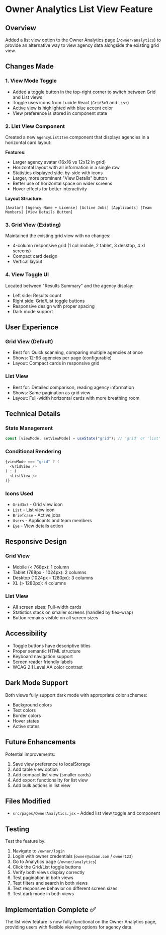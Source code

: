 # Owner Analytics List View Feature

## Overview
Added a list view option to the Owner Analytics page (`/owner/analytics`) to provide an alternative way to view agency data alongside the existing grid view.

## Changes Made

### 1. View Mode Toggle
- Added a toggle button in the top-right corner to switch between Grid and List views
- Toggle uses icons from Lucide React (`Grid3x3` and `List`)
- Active view is highlighted with blue accent color
- View preference is stored in component state

### 2. List View Component
Created a new `AgencyListItem` component that displays agencies in a horizontal card layout:

**Features:**
- Larger agency avatar (16x16 vs 12x12 in grid)
- Horizontal layout with all information in a single row
- Statistics displayed side-by-side with icons
- Larger, more prominent "View Details" button
- Better use of horizontal space on wider screens
- Hover effects for better interactivity

**Layout Structure:**
```
[Avatar] [Agency Name + License] [Active Jobs] [Applicants] [Team Members] [View Details Button]
```

### 3. Grid View (Existing)
Maintained the existing grid view with no changes:
- 4-column responsive grid (1 col mobile, 2 tablet, 3 desktop, 4 xl screens)
- Compact card design
- Vertical layout

### 4. View Toggle UI
Located between "Results Summary" and the agency display:
- Left side: Results count
- Right side: Grid/List toggle buttons
- Responsive design with proper spacing
- Dark mode support

## User Experience

### Grid View (Default)
- Best for: Quick scanning, comparing multiple agencies at once
- Shows: 12-96 agencies per page (configurable)
- Layout: Compact cards in responsive grid

### List View
- Best for: Detailed comparison, reading agency information
- Shows: Same pagination as grid view
- Layout: Full-width horizontal cards with more breathing room

## Technical Details

### State Management
```javascript
const [viewMode, setViewMode] = useState("grid"); // 'grid' or 'list'
```

### Conditional Rendering
```javascript
{viewMode === "grid" ? (
  <GridView />
) : (
  <ListView />
)}
```

### Icons Used
- `Grid3x3` - Grid view icon
- `List` - List view icon
- `Briefcase` - Active jobs
- `Users` - Applicants and team members
- `Eye` - View details action

## Responsive Design

### Grid View
- Mobile (< 768px): 1 column
- Tablet (768px - 1024px): 2 columns
- Desktop (1024px - 1280px): 3 columns
- XL (> 1280px): 4 columns

### List View
- All screen sizes: Full-width cards
- Statistics stack on smaller screens (handled by flex-wrap)
- Button remains visible on all screen sizes

## Accessibility

- Toggle buttons have descriptive titles
- Proper semantic HTML structure
- Keyboard navigation support
- Screen reader friendly labels
- WCAG 2.1 Level AA color contrast

## Dark Mode Support

Both views fully support dark mode with appropriate color schemes:
- Background colors
- Text colors
- Border colors
- Hover states
- Active states

## Future Enhancements

Potential improvements:
1. Save view preference to localStorage
2. Add table view option
3. Add compact list view (smaller cards)
4. Add export functionality for list view
5. Add bulk actions in list view

## Files Modified

- `src/pages/OwnerAnalytics.jsx` - Added list view toggle and component

## Testing

Test the feature by:
1. Navigate to `/owner/login`
2. Login with owner credentials (`owner@udaan.com` / `owner123`)
3. Go to Analytics page (`/owner/analytics`)
4. Click the Grid/List toggle buttons
5. Verify both views display correctly
6. Test pagination in both views
7. Test filters and search in both views
8. Test responsive behavior on different screen sizes
9. Test dark mode in both views

## Implementation Complete ✅

The list view feature is now fully functional on the Owner Analytics page, providing users with flexible viewing options for agency data.
